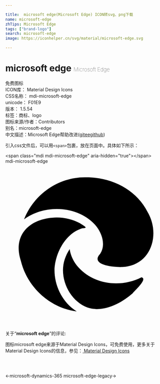 ```yaml
---

title:  microsoft edge(Microsoft Edge) ICON转svg、png下载
name: microsoft-edge
zhTips: Microsoft Edge
tags: ["brand-logo"]
search: microsoft-edge
image: https://iconhelper.cn/svg/material/microsoft-edge.svg

---
```


# microsoft edge  <small style="font-size: 60%;font-weight: 100">Microsoft Edge</small>


<div class="detail-page">
<p>
<span><span class="badge-success badge">免费图标</span> </span>
<br/>
<span>
ICON库：
<span class="badge-secondary badge">Material Design Icons</span> 
</span>
<br/>
<span>
CSS名称：
<span class="badge-secondary badge">mdi-microsoft-edge</span> 
</span>
<br/>
<span>
unicode：
<span class="badge-secondary badge">F01E9</span> 
<copy-btn content='F01E9' btn-title=""></copy-btn>
<copy-btn :content='String.fromCodePoint(parseInt("F01E9", 16))' btn-title="复制U"></copy-btn>
</span>
<br/>
<span>
版本：
<span class="badge-secondary badge">1.5.54</span> 
</span><br/><span>标签：<span class="badge-light badge"><router-link to="/tags/brand-logo.html">商标、logo</router-link></span></span>
<br/>
<span>图标来源/作者：<span class="badge-light badge">Contributors</span></span> 
<br/>
<span>别名：<span class="badge-light badge">microsoft-edge</span></span><br/><span class="zh-detail">中文描述：<span class="badge-primary badge">Microsoft Edge</span><span class="help-link"><span>帮助改进</span>(<a href="https://gitee.com/liuwave/icon-helper/edit/master/json/material/microsoft-edge.json" target="_blank" rel="noopener noreferrer">gitee</a><a href="https://github.com/liuwave/icon-helper/edit/master/json/material/microsoft-edge.json" target="_blank" rel="noopener noreferrer">github</a></span>)</span><br/>
</p>
</div>
<div class="alert alert-dark">
  <i class="mdi mdi-microsoft-edge mdi-48px"></i>
  <i class="mdi mdi-microsoft-edge mdi-36px"></i>
  <i class="mdi mdi-microsoft-edge mdi-24px"></i>
  <i class="mdi mdi-microsoft-edge mdi-18px"></i>
</div>
<div>
  <p>引入css文件后，可以用<code>&lt;span&gt;</code>包裹，放在页面中。具体如下所示：    
  </p>
  <div class="alert alert-primary" style="font-size: 14px">
    &lt;span class="mdi mdi-microsoft-edge" aria-hidden="true"&gt;&lt;/span&gt;
    <copy-btn content='<span class="mdi mdi-microsoft-edge" aria-hidden="true"></span>'></copy-btn>
  </div>
  <div class="alert alert-secondary">
    <i class="mdi mdi-microsoft-edge"
    style="font-size: 24px"
    aria-hidden="true"></i> mdi-microsoft-edge
    <copy-btn content="mdi-microsoft-edge" btn-title="复制图标名称"></copy-btn>
  </div>
</div>
<div id="svg" class="svg-wrap">
<svg xmlns="http://www.w3.org/2000/svg" viewBox="0 0 24 24"><path d="M10.86 15.37C10.17 14.6 9.7 13.68 9.55 12.65C9.25 13.11 9 13.61 8.82 14.15C7.9 16.9 9.5 20.33 12.22 21.33C14.56 22.11 17.19 20.72 18.92 19.2C19.18 18.85 21.23 17.04 20.21 16.84C17.19 18.39 13.19 17.95 10.86 15.37M11.46 9.56C12.5 9.55 11.5 9.13 11.07 8.81C10.03 8.24 8.81 7.96 7.63 7.96C3.78 8 .995 10.41 2.3 14.4C3.24 18.28 6.61 21.4 10.59 21.9C8.54 20.61 7.3 18.19 7.3 15.78C7.38 13.25 8.94 10.28 11.46 9.56M2.78 8.24C5.82 6 10.66 6.18 13.28 9C14.3 10.11 15 12 14.07 13.37C12.33 15.25 17.15 15.5 18.18 15.22C21.92 14.5 22.91 10.15 21.13 7.15C19.43 3.75 15.66 1.97 11.96 2C7.9 1.93 4.25 4.5 2.78 8.24Z" /></svg>
</div>
<detail full-name='mdi-microsoft-edge'></detail>
<div class="icon-detail__container">
<p>关于“<b>microsoft edge</b>”的评论:</p>
</div>
<Vssue title="关于“microsoft edge”的评论" />    
<div><p>图标microsoft edge来源于Material Design Icons，可免费使用，更多关于 Material Design Icons的信息，参见：<a target="_blank" href="https://iconhelper.cn/material.html"> Material Design Icons</a>
</p></div>

<div style="padding:2rem 0 " class="page-nav"><p class="inner"><span class="prev">←<router-link to="/icon/microsoft-dynamics-365.html">microsoft-dynamics-365</router-link></span> <span class="next"><router-link to="/icon/microsoft-edge-legacy.html">microsoft-edge-legacy</router-link>→</span></p></div>

